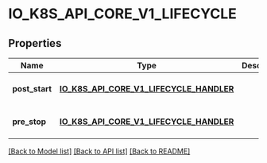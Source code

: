 # IO_K8S_API_CORE_V1_LIFECYCLE

## Properties
Name | Type | Description | Notes
------------ | ------------- | ------------- | -------------
**post_start** | [**IO_K8S_API_CORE_V1_LIFECYCLE_HANDLER**](io.k8s.api.core.v1.LifecycleHandler.md) |  | [optional] [default to null]
**pre_stop** | [**IO_K8S_API_CORE_V1_LIFECYCLE_HANDLER**](io.k8s.api.core.v1.LifecycleHandler.md) |  | [optional] [default to null]

[[Back to Model list]](../README.md#documentation-for-models) [[Back to API list]](../README.md#documentation-for-api-endpoints) [[Back to README]](../README.md)



